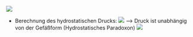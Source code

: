 ![](Pasted%20image%2020241105084857.png)

- Berechnung des hydrostatischen Drucks:
![](Pasted%20image%2020241105084919.png)
--> Druck ist unabhängig von der Gefäßform (Hydrostatisches Paradoxon)
![](Pasted%20image%2020241105085003.png)
